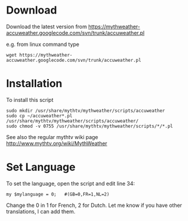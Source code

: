 # Download #

Download the latest version from https://mythweather-accuweather.googlecode.com/svn/trunk/accuweather.pl

e.g. from linux command type

```
wget https://mythweather-accuweather.googlecode.com/svn/trunk/accuweather.pl

```


# Installation #
To install this script

```
sudo mkdir /usr/share/mythtv/mythweather/scripts/accuweather
sudo cp ~/accuweather*.pl /usr/share/mythtv/mythweather/scripts/accuweather/
sudo chmod -v 0755 /usr/share/mythtv/mythweather/scripts/*/*.pl
```
See also the regular mythtv wiki page http://www.mythtv.org/wiki/MythWeather

# Set Language #

To set the language, open the script and edit line 34:

`my $mylanguage = 0;   #(GB=0,FR=1,NL=2) `

Change the 0 in 1 for French, 2 for Dutch.
Let me know if you have other translations, I can add them.
